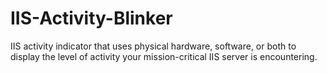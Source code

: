 # IIS-Activity-Blinker
IIS activity indicator that uses physical hardware, software, or both to display the level of activity your mission-critical IIS server is encountering.  

